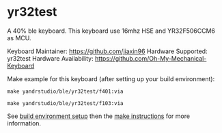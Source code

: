 yr32test
===

A 40% ble keyboard.
This keyboard use 16mhz HSE and YR32F506CCM6 as MCU.

Keyboard Maintainer: https://github.com/jiaxin96
Hardware Supported: yr32test
Hardware Availability: https://github.com/Oh-My-Mechanical-Keyboard 

Make example for this keyboard (after setting up your build environment):

    make yandrstudio/ble/yr32test/f401:via

    make yandrstudio/ble/yr32test/f103:via
    
See [build environment setup](https://docs.qmk.fm/#/getting_started_build_tools) then the [make instructions](https://docs.qmk.fm/#/getting_started_make_guide) for more information.
